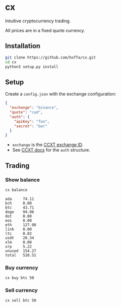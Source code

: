 # cx

Intuitive cryptocurrency trading.

All prices are in a fixed quote currency.

## Installation

```bash
git clone https://github.com/hoffa/cx.git
cd cx
python3 setup.py install
```

## Setup

Create a `config.json` with the exchange configuration:

```json
{
  "exchange": "binance",
  "quote": "cad",
  "auth": {
    "apiKey": "foo",
    "secret": "bar"
  }
}
```

- `exchange` is the [CCXT exchange ID](https://github.com/ccxt/ccxt/wiki/Exchange-Markets).
- See [CCXT docs](https://github.com/ccxt/ccxt/wiki/Manual#api-keys-setup) for the `auth` structure.

## Trading

### Show balance

```bash
cx balance
```

```
ada     74.11
bch     0.00
btc     43.71
doge    94.06
dot     0.00
eos     0.00
eth     127.98
link    0.00
ltc     0.82
usdt    20.34
xlm     0.00
xrp     5.22
unused  154.27
total   520.51
```

### Buy currency

```
cx buy btc 50
```

### Sell currency

```
cx sell btc 50
```
